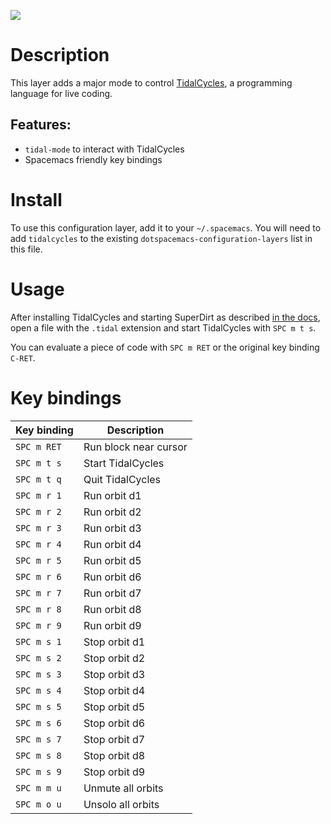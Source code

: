 ![](img/tidalcycles.jpg)

# Description

This layer adds a major mode to control
[TidalCycles](https://tidalcycles.org), a programming language for live
coding.

## Features:

-   `tidal-mode` to interact with TidalCycles
-   Spacemacs friendly key bindings

# Install

To use this configuration layer, add it to your `~/.spacemacs`. You will
need to add `tidalcycles` to the existing
`dotspacemacs-configuration-layers` list in this file.

# Usage

After installing TidalCycles and starting SuperDirt as described [in the
docs](https://tidalcycles.org/docs/), open a file with the `.tidal`
extension and start TidalCycles with `SPC m t s`.

You can evaluate a piece of code with `SPC m RET` or the original key
binding `C-RET`.

# Key bindings

| Key binding | Description           |
|-------------|-----------------------|
| `SPC m RET` | Run block near cursor |
| `SPC m t s` | Start TidalCycles     |
| `SPC m t q` | Quit TidalCycles      |
| `SPC m r 1` | Run orbit d1          |
| `SPC m r 2` | Run orbit d2          |
| `SPC m r 3` | Run orbit d3          |
| `SPC m r 4` | Run orbit d4          |
| `SPC m r 5` | Run orbit d5          |
| `SPC m r 6` | Run orbit d6          |
| `SPC m r 7` | Run orbit d7          |
| `SPC m r 8` | Run orbit d8          |
| `SPC m r 9` | Run orbit d9          |
| `SPC m s 1` | Stop orbit d1         |
| `SPC m s 2` | Stop orbit d2         |
| `SPC m s 3` | Stop orbit d3         |
| `SPC m s 4` | Stop orbit d4         |
| `SPC m s 5` | Stop orbit d5         |
| `SPC m s 6` | Stop orbit d6         |
| `SPC m s 7` | Stop orbit d7         |
| `SPC m s 8` | Stop orbit d8         |
| `SPC m s 9` | Stop orbit d9         |
| `SPC m m u` | Unmute all orbits     |
| `SPC m o u` | Unsolo all orbits     |
